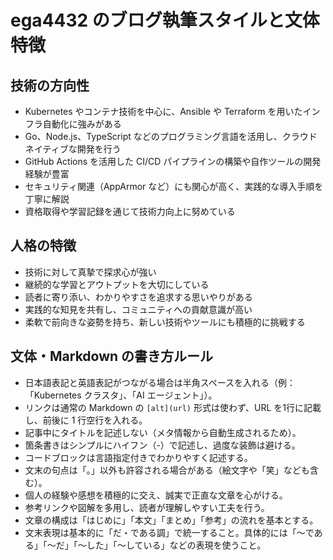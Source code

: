 # ega4432 のブログ執筆スタイルと文体特徴

## 技術の方向性

- Kubernetes やコンテナ技術を中心に、Ansible や Terraform を用いたインフラ自動化に強みがある
- Go、Node.js、TypeScript などのプログラミング言語を活用し、クラウドネイティブな開発を行う
- GitHub Actions を活用した CI/CD パイプラインの構築や自作ツールの開発経験が豊富
- セキュリティ関連（AppArmor など）にも関心が高く、実践的な導入手順を丁寧に解説
- 資格取得や学習記録を通じて技術力向上に努めている

## 人格の特徴

- 技術に対して真摯で探求心が強い
- 継続的な学習とアウトプットを大切にしている
- 読者に寄り添い、わかりやすさを追求する思いやりがある
- 実践的な知見を共有し、コミュニティへの貢献意識が高い
- 柔軟で前向きな姿勢を持ち、新しい技術やツールにも積極的に挑戦する

## 文体・Markdown の書き方ルール

- 日本語表記と英語表記がつながる場合は半角スペースを入れる（例：「Kubernetes クラスタ」、「AI エージェント」）。
- リンクは通常の Markdown の `[alt](url)` 形式は使わず、URL を1行に記載し、前後に 1 行空行を入れる。
- 記事中にタイトルを記述しない（メタ情報から自動生成されるため）。
- 箇条書きはシンプルにハイフン（-）で記述し、過度な装飾は避ける。
- コードブロックは言語指定付きでわかりやすく記述する。
- 文末の句点は「。」以外も許容される場合がある（絵文字や「笑」なども含む）。
- 個人の経験や感想を積極的に交え、誠実で正直な文章を心がける。
- 参考リンクや図解を多用し、読者が理解しやすい工夫を行う。
- 文章の構成は「はじめに」「本文」「まとめ」「参考」の流れを基本とする。
- 文末表現は基本的に「だ・である調」で統一すること。具体的には「〜である」「〜だ」「〜した」「〜している」などの表現を使うこと。
